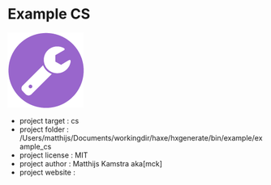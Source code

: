 # Example CS

![](icon.png)

- project target 	: cs
- project folder 	: /Users/matthijs/Documents/workingdir/haxe/hxgenerate/bin/example/example_cs
- project license 	: MIT
- project author 	: Matthijs Kamstra aka[mck]
- project website 	: 

